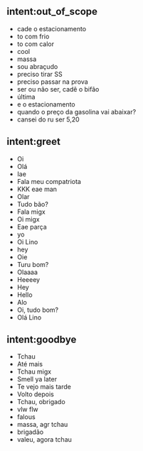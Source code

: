 ## intent:out_of_scope
- cade o estacionamento
- to com frio
- to com calor
- cool
- massa
- sou abraçudo
- preciso tirar SS
- preciso passar na prova
- ser ou não ser, cadê o bifão
- última
- e o estacionamento
- quando o preço da gasolina vai abaixar?
- cansei do ru ser 5,20 

## intent:greet
- Oi
- Olá
- Iae
- Fala meu compatriota
- KKK eae man
- Olar
- Tudo bão?
- Fala migx
- Oi migx
- Eae parça
- yo
- Oi Lino
- hey
- Oie
- Turu bom?
- Olaaaa
- Heeeey
- Hey
- Hello
- Alo
- Oi, tudo bom?
- Olá Lino

## intent:goodbye
- Tchau 
- Até mais
- Tchau migx
- Smell ya later
- Te vejo mais tarde
- Volto depois
- Tchau, obrigado
- vlw flw
- falous
- massa, agr tchau
- brigadão
- valeu, agora tchau
